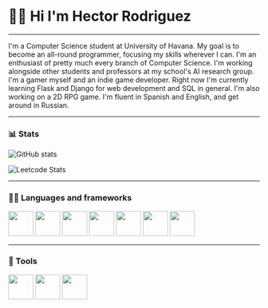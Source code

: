 # 🏄‍♂️ Hi I'm Hector Rodriguez

---

I'm a Computer Science student at University of Havana. My goal is to become an all-round programmer, focusing my skills wherever I can. I'm an enthusiast of pretty much every branch of Computer Science. I'm working alongside other students and professors at my school's AI research group. I'm a gamer myself and an indie game developer. Right now I'm currently learning Flask and Django for web development and SQL in general. I'm also working on a 2D RPG game. I'm fluent in Spanish and English, and get around in Russian.

---
### 📊 Stats

![GitHub stats](https://github-readme-stats.vercel.app/api?username=vekt0R-HUB&theme=nord&show_icons=true&hide_border=true)

![Leetcode Stats](https://leetcard.jacoblin.cool/zealot-algo?theme=nord)

---
### 👨‍💻 Languages and frameworks

<img width="50" height="50" src=https://github.com/yurijserrano/Github-Profile-Readme-Logos/blob/master/programming%20languages/c%23.svg></img>
<img width="50" height="50" src=https://github.com/yurijserrano/Github-Profile-Readme-Logos/blob/master/programming%20languages/python.svg></img>
<img width="50" height="50" src=https://github.com/yurijserrano/Github-Profile-Readme-Logos/blob/master/frameworks/flask.svg></img>
<img width="50" height="50" src=https://github.com/yurijserrano/Github-Profile-Readme-Logos/blob/master/others/css.svg></img>
<img width="50" height="50" src=https://github.com/yurijserrano/Github-Profile-Readme-Logos/blob/master/others/html.svg></img>
<img width="50" height="50" src=https://cdn-icons-png.flaticon.com/512/5969/5969294.png></img>
<img width="50" height="50" src="https://seeklogo.com/images/T/tensorflow-logo-02FCED4F98-seeklogo.com.png"></img>

---
### 🧰 Tools

<img width="50" height="50" src=https://github.com/yurijserrano/Github-Profile-Readme-Logos/blob/master/ides/pycharm.svg></img>
<img width="50" height="50" src=https://github.com/yurijserrano/Github-Profile-Readme-Logos/blob/master/ides/rider.png></img>
<img width="50" height="50" src=https://github.com/yurijserrano/Github-Profile-Readme-Logos/blob/master/text%20editors/vscode.svg></img>
